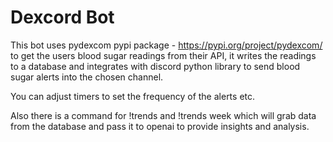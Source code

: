 # Dexcord Bot

This bot uses pydexcom pypi package - https://pypi.org/project/pydexcom/ to get the users blood sugar readings from their API,  it writes the readings to a database and integrates with discord python library to send blood sugar alerts into the chosen channel. 

You can adjust timers to set the frequency of the alerts etc. 

Also there is a command for !trends and !trends week which will grab data from the database and pass it to openai to provide insights and analysis.

